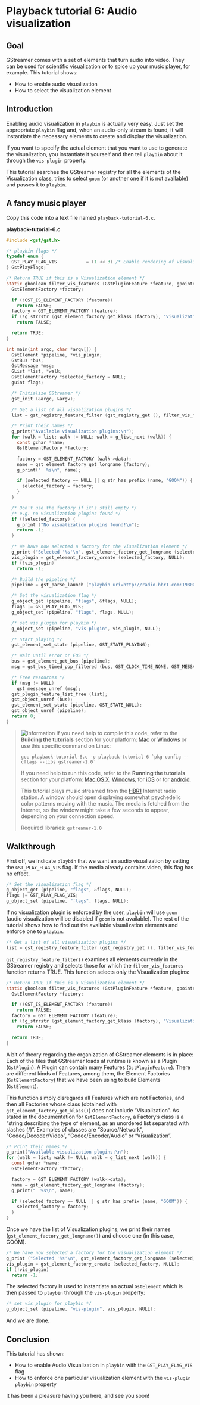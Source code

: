 # Playback tutorial 6: Audio visualization

## Goal

GStreamer comes with a set of elements that turn audio into video. They
can be used for scientific visualization or to spice up your music
player, for example. This tutorial shows:

  - How to enable audio visualization
  - How to select the visualization element

## Introduction

Enabling audio visualization in `playbin` is actually very easy. Just
set the appropriate `playbin` flag and, when an audio-only stream is
found, it will instantiate the necessary elements to create and display
the visualization.

If you want to specify the actual element that you want to use to
generate the visualization, you instantiate it yourself and then tell
`playbin` about it through the `vis-plugin` property.

This tutorial searches the GStreamer registry for all the elements of
the Visualization class, tries to select `goom` (or another one if it is
not available) and passes it to `playbin`.

## A fancy music player

Copy this code into a text file named `playback-tutorial-6.c`.

**playback-tutorial-6.c**

``` c
#include <gst/gst.h>

/* playbin flags */
typedef enum {
  GST_PLAY_FLAG_VIS           = (1 << 3) /* Enable rendering of visualizations when there is no video stream. */
} GstPlayFlags;

/* Return TRUE if this is a Visualization element */
static gboolean filter_vis_features (GstPluginFeature *feature, gpointer data) {
  GstElementFactory *factory;

  if (!GST_IS_ELEMENT_FACTORY (feature))
    return FALSE;
  factory = GST_ELEMENT_FACTORY (feature);
  if (!g_strrstr (gst_element_factory_get_klass (factory), "Visualization"))
    return FALSE;

  return TRUE;
}

int main(int argc, char *argv[]) {
  GstElement *pipeline, *vis_plugin;
  GstBus *bus;
  GstMessage *msg;
  GList *list, *walk;
  GstElementFactory *selected_factory = NULL;
  guint flags;

  /* Initialize GStreamer */
  gst_init (&argc, &argv);

  /* Get a list of all visualization plugins */
  list = gst_registry_feature_filter (gst_registry_get (), filter_vis_features, FALSE, NULL);

  /* Print their names */
  g_print("Available visualization plugins:\n");
  for (walk = list; walk != NULL; walk = g_list_next (walk)) {
    const gchar *name;
    GstElementFactory *factory;

    factory = GST_ELEMENT_FACTORY (walk->data);
    name = gst_element_factory_get_longname (factory);
    g_print("  %s\n", name);

    if (selected_factory == NULL || g_str_has_prefix (name, "GOOM")) {
      selected_factory = factory;
    }
  }

  /* Don't use the factory if it's still empty */
  /* e.g. no visualization plugins found */
  if (!selected_factory) {
    g_print ("No visualization plugins found!\n");
    return -1;
  }

  /* We have now selected a factory for the visualization element */
  g_print ("Selected '%s'\n", gst_element_factory_get_longname (selected_factory));
  vis_plugin = gst_element_factory_create (selected_factory, NULL);
  if (!vis_plugin)
    return -1;

  /* Build the pipeline */
  pipeline = gst_parse_launch ("playbin uri=http://radio.hbr1.com:19800/ambient.ogg", NULL);

  /* Set the visualization flag */
  g_object_get (pipeline, "flags", &flags, NULL);
  flags |= GST_PLAY_FLAG_VIS;
  g_object_set (pipeline, "flags", flags, NULL);

  /* set vis plugin for playbin */
  g_object_set (pipeline, "vis-plugin", vis_plugin, NULL);

  /* Start playing */
  gst_element_set_state (pipeline, GST_STATE_PLAYING);

  /* Wait until error or EOS */
  bus = gst_element_get_bus (pipeline);
  msg = gst_bus_timed_pop_filtered (bus, GST_CLOCK_TIME_NONE, GST_MESSAGE_ERROR | GST_MESSAGE_EOS);

  /* Free resources */
  if (msg != NULL)
    gst_message_unref (msg);
  gst_plugin_feature_list_free (list);
  gst_object_unref (bus);
  gst_element_set_state (pipeline, GST_STATE_NULL);
  gst_object_unref (pipeline);
  return 0;
}
```

> ![information] If you need help to compile this code, refer to the
> **Building the tutorials** section for your platform: [Mac] or
> [Windows] or use this specific command on Linux:
>
> `` gcc playback-tutorial-6.c -o playback-tutorial-6 `pkg-config --cflags --libs gstreamer-1.0` ``
>
> If you need help to run this code, refer to the **Running the
> tutorials** section for your platform: [Mac OS X], [Windows][1], for
> [iOS] or for [android].
>
> This tutorial plays music streamed from the [HBR1](http://www.hbr1.com/) Internet radio station. A window should open displaying somewhat psychedelic color patterns moving with the music. The media is fetched from the Internet, so the window might take a few seconds to appear, depending on your connection speed.
>
> Required libraries: `gstreamer-1.0`

## Walkthrough

First off, we indicate `playbin` that we want an audio visualization by
setting the `GST_PLAY_FLAG_VIS` flag. If the media already contains
video, this flag has no effect.

``` c
/* Set the visualization flag */
g_object_get (pipeline, "flags", &flags, NULL);
flags |= GST_PLAY_FLAG_VIS;
g_object_set (pipeline, "flags", flags, NULL);
```

If no visualization plugin is enforced by the user, `playbin` will use
`goom` (audio visualization will be disabled if `goom` is not
available). The rest of the tutorial shows how to find out the available
visualization elements and enforce one to `playbin`.

``` c
/* Get a list of all visualization plugins */
list = gst_registry_feature_filter (gst_registry_get (), filter_vis_features, FALSE, NULL);
```

`gst_registry_feature_filter()` examines all elements currently in the
GStreamer registry and selects those for which
the `filter_vis_features` function returns TRUE. This function selects
only the Visualization plugins:

``` c
/* Return TRUE if this is a Visualization element */
static gboolean filter_vis_features (GstPluginFeature *feature, gpointer data) {
  GstElementFactory *factory;

  if (!GST_IS_ELEMENT_FACTORY (feature))
    return FALSE;
  factory = GST_ELEMENT_FACTORY (feature);
  if (!g_strrstr (gst_element_factory_get_klass (factory), "Visualization"))
    return FALSE;

  return TRUE;
}
```

A bit of theory regarding the organization of GStreamer elements is in
place: Each of the files that GStreamer loads at runtime is known as a
Plugin (`GstPlugin`). A Plugin can contain many Features
(`GstPluginFeature`). There are different kinds of Features, among them,
the Element Factories (`GstElementFactory`) that we have been using to
build Elements (`GstElement`).

This function simply disregards all Features which are not Factories,
and then all Factories whose class (obtained with
`gst_element_factory_get_klass()`) does not include “Visualization”.  As
stated in the documentation for `GstElementFactory`, a Factory’s class
is a “string describing the type of element, as an unordered list
separated with slashes (/)”. Examples of classes are “Source/Network”,
“Codec/Decoder/Video”, “Codec/Encoder/Audio” or “Visualization”.

``` c
/* Print their names */
g_print("Available visualization plugins:\n");
for (walk = list; walk != NULL; walk = g_list_next (walk)) {
  const gchar *name;
  GstElementFactory *factory;

  factory = GST_ELEMENT_FACTORY (walk->data);
  name = gst_element_factory_get_longname (factory);
  g_print("  %s\n", name);

  if (selected_factory == NULL || g_str_has_prefix (name, "GOOM")) {
    selected_factory = factory;
  }
}
```

Once we have the list of Visualization plugins, we print their names
(`gst_element_factory_get_longname()`) and choose one (in this case,
GOOM).

``` c
/* We have now selected a factory for the visualization element */
g_print ("Selected '%s'\n", gst_element_factory_get_longname (selected_factory));
vis_plugin = gst_element_factory_create (selected_factory, NULL);
if (!vis_plugin)
  return -1;
```

The selected factory is used to instantiate an actual `GstElement` which
is then passed to `playbin` through the `vis-plugin` property:

``` c
/* set vis plugin for playbin */
g_object_set (pipeline, "vis-plugin", vis_plugin, NULL);
```

And we are done.

## Conclusion

This tutorial has shown:

  - How to enable Audio Visualization in `playbin` with the
    `GST_PLAY_FLAG_VIS` flag
  - How to enforce one particular visualization element with the
    `vis-plugin` `playbin` property 

It has been a pleasure having you here, and see you soon\!

  [information]: images/icons/emoticons/information.png
  [Mac]: sdk-installing-on-mac-osx.md
  [Windows]: Installing+on+Windows
  [Mac OS X]: sdk-installing-on-mac-osx.md#building-the-tutorials
  [1]: sdk-installing-on-windows.md#running-the-tutorials
  [iOS]: sdk-installing-for-ios-development.md#building-the-tutorials
  [android]: sdk-installing-for-android-development.md#building-the-tutorials
  [warning]: images/icons/emoticons/warning.png
